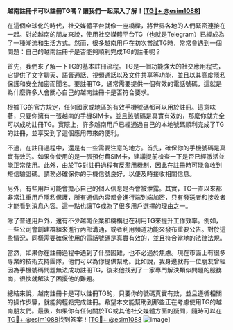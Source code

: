 **越南註冊卡可以註冊TG嗎？讓我們一起深入了解！[[TG💪+ @esim1088](https://t.me/s/esim1088)]**

在這個全球化的時代，社交媒體平台就像一座橋樑，將世界各地的人們緊密連接在一起。對於越南的朋友來說，使用社交媒體平台TG（也就是Telegram）已經成為了一種潮流和生活方式。然而，很多越南用戶在初次嘗試TG時，常常會遇到一個問題：自己的越南註冊卡是否能夠順利完成TG的註冊呢？

首先，我們來了解一下TG的基本註冊流程。TG是一個功能強大的社交應用程式，它提供了文字聊天、語音通話、視頻通話以及文件共享等功能，並且以其高度隱私保護和安全加密而聞名。要註冊TG，通常需要提供一個有效的電話號碼，這就是為什麼許多人會關心自己的越南註冊卡是否符合要求。

根據TG的官方規定，任何國家或地區的有效手機號碼都可以用於註冊。這意味著，只要你擁有一張越南的手機SIM卡，並且該號碼是真實有效的，那麼你就完全可以成功註冊TG。實際上，許多越南用戶已經通過自己的本地號碼順利完成了TG的註冊，並享受到了這個應用帶來的便利。

不過，在註冊過程中，還是有一些需要注意的地方。首先，確保你的手機號碼是真實有效的。如果你使用的是一張預付費SIM卡，建議提前檢查一下是否已經激活並能正常使用。此外，由於TG對註冊過程有反濫用機制，因此在註冊時可能會收到短信驗證碼。請務必確保你的手機信號良好，以便及時接收相關信息。

另外，有些用戶可能會擔心自己的個人信息是否會被泄露。其實，TG一直以來都非常注重用戶隱私保護，所有通信內容都會進行端到端加密，只有發送者和接收者才能看到消息內容。這一點也讓TG成為了很多用戶選擇的理由之一。

除了普通用戶外，還有不少越南企業和機構也在利用TG來提升工作效率。例如，一些公司會創建群組來進行內部溝通，或者利用頻道功能來發布重要公告。對於這些情況，同樣需要確保使用的電話號碼是真實有效的，並且符合當地的法律法規。

當然，如果你在註冊過程中遇到了什麼困難，也不必過於焦慮。現在市面上有很多專業的技術支持團隊，他們可以為你提供幫助。比如說，我身邊就有一位朋友曾經因為手機號碼問題無法成功註冊TG，後來他找到了一家專門解決類似問題的服務商，很快就解決了困擾他的難題。

總結來說，越南註冊卡是可以註冊TG的，只要你的號碼真實有效，並且遵循相關的操作步驟，就能夠輕鬆完成註冊。希望本文能幫助到那些正在考慮使用TG的越南朋友們。最後，如果你有任何關於TG或其他社交媒體方面的疑問，隨時可以在[TG💪+ @esim1088](https://t.me/s/esim1088)找到答案！[[TG💪+ @esim1088](https://t.me/s/esim1088) ![Image](https://i.postimg.cc/4NQfJmqS/Snipaste-2025-05-13-00-14-12.png)]